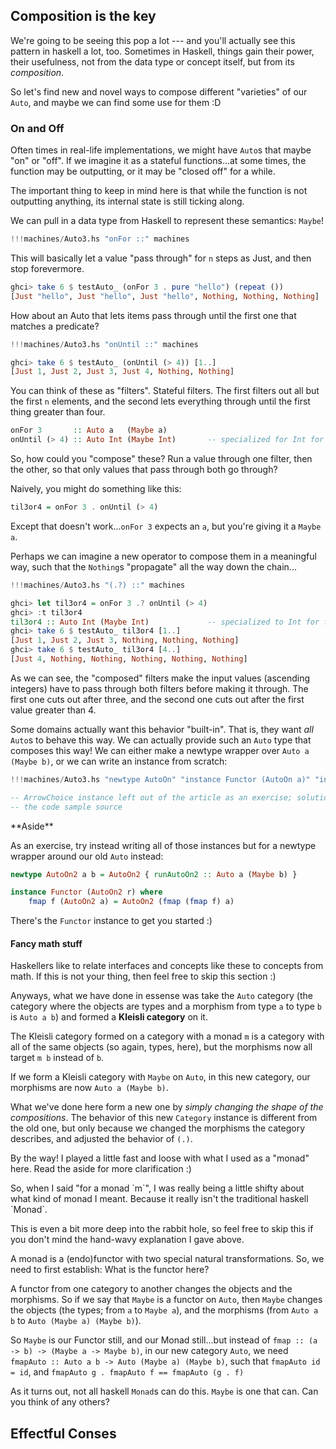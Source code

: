 
Composition is the key
----------------------

We're going to be seeing this pop a lot --- and you'll actually see this
pattern in haskell a lot, too.  Sometimes in Haskell, things gain their power,
their usefulness, not from the data type or concept itself, but from its
*composition*.

So let's find new and novel ways to compose different "varieties" of our
`Auto`, and maybe we can find some use for them :D

### On and Off

Often times in real-life implementations, we might have `Auto`s that maybe
"on" or "off".  If we imagine it as a stateful functions...at some times, the
function may be outputting, or it may be "closed off" for a while.

The important thing to keep in mind here is that while the function is not
outputting anything, its internal state is still ticking along.

We can pull in a data type from Haskell to represent these semantics: `Maybe`!

~~~haskell
!!!machines/Auto3.hs "onFor ::" machines
~~~

This will basically let a value "pass through" for `n` steps as Just, and then
stop forevermore.

~~~haskell
ghci> take 6 $ testAuto_ (onFor 3 . pure "hello") (repeat ())
[Just "hello", Just "hello", Just "hello", Nothing, Nothing, Nothing]
~~~

How about an Auto that lets items pass through until the first one that
matches a predicate?

~~~haskell
!!!machines/Auto3.hs "onUntil ::" machines
~~~

~~~haskell
ghci> take 6 $ testAuto_ (onUntil (> 4)) [1..]
[Just 1, Just 2, Just 3, Just 4, Nothing, Nothing]
~~~

You can think of these as "filters".  Stateful filters.  The first filters out
all but the first `n` elements, and the second lets everything through until
the first thing greater than four.

~~~haskell
onFor 3       :: Auto a   (Maybe a)
onUntil (> 4) :: Auto Int (Maybe Int)       -- specialized for Int for fun
~~~

So, how could you "compose" these?  Run a value through one filter, then the
other, so that only values that pass through both go through?

Naively, you might do something like this:

~~~haskell
til3or4 = onFor 3 . onUntil (> 4)
~~~

Except that doesn't work...`onFor 3` expects an `a`, but you're giving it a
`Maybe a`.

Perhaps we can imagine a new operator to compose them in a meaningful way,
such that the `Nothing`s "propagate" all the way down the chain...


~~~haskell
!!!machines/Auto3.hs "(.?) ::" machines
~~~

~~~haskell
ghci> let til3or4 = onFor 3 .? onUntil (> 4)
ghci> :t til3or4
til3or4 :: Auto Int (Maybe Int)             -- specialized to Int for fun
ghci> take 6 $ testAuto_ til3or4 [1..]
[Just 1, Just 2, Just 3, Nothing, Nothing, Nothing]
ghci> take 6 $ testAuto_ til3or4 [4..]
[Just 4, Nothing, Nothing, Nothing, Nothing, Nothing]
~~~

As we can see, the "composed" filters make the input values (ascending
integers) have to pass through both filters before making it through.  The
first one cuts out after three, and the second one cuts out after the first
value greater than 4.

Some domains actually want this behavior "built-in".  That is, they want *all*
`Auto`s to behave this way.  We can actually provide such an `Auto` type that
composes this way!  We can either make a newtype wrapper over
`Auto a (Maybe b)`, or we can write an instance from scratch:

~~~haskell
!!!machines/Auto3.hs "newtype AutoOn" "instance Functor (AutoOn a)" "instance Category AutoOn" "instance Arrow AutoOn" machines

-- ArrowChoice instance left out of the article as an exercise; solution is in
-- the code sample source
~~~

<div class="note">
**Aside**

As an exercise, try instead writing all of those instances but for a newtype
wrapper around our old `Auto` instead:

~~~haskell
newtype AutoOn2 a b = AutoOn2 { runAutoOn2 :: Auto a (Maybe b) }

instance Functor (AutoOn2 r) where
    fmap f (AutoOn2 a) = AutoOn2 (fmap (fmap f) a)
~~~

There's the `Functor` instance to get you started :)
</div>

#### Fancy math stuff

Haskellers like to relate interfaces and concepts like these to concepts from
math.  If this is not your thing, then feel free to skip this section :)

Anyways, what we have done in essense was take the `Auto` category (the
category where the objects are types and a morphism from type `a` to type `b`
is `Auto a b`) and formed a **Kleisli category** on it.

The Kleisli category formed on a category with a monad `m` is a category with
all of the same objects (so again, types, here), but the morphisms now all
target `m b` instead of `b`.

If we form a Kleisli category with `Maybe` on `Auto`, in this new category,
our morphisms are now `Auto a (Maybe b)`.

What we've done here form a new one by *simply changing the shape of the
compositions*.  The behavior of this new `Category` instance is different from
the old one, but only because we changed the morphisms the category describes,
and adjusted the behavior of `(.)`.

By the way!  I played a little fast and loose with what I used as a "monad"
here.  Read the aside for more clarification :)

<div class="note">
So, when I said "for a monad `m`", I was really being a little shifty about
what kind of monad I meant.  Because it really isn't the traditional haskell
`Monad`.

This is even a bit more deep into the rabbit hole, so feel free to skip this
if you don't mind the hand-wavy explanation I gave above.

A monad is a (endo)functor with two special natural transformations.  So, we
need to first establish: What is the functor here?

A functor from one category to another changes the objects and the morphisms.
So if we say that `Maybe` is a functor on `Auto`, then `Maybe` changes the
objects (the types; from `a` to `Maybe a`), and the morphisms (from `Auto a b`
to `Auto (Maybe a) (Maybe b)`).

So `Maybe` is our Functor still, and our Monad still...but instead of
`fmap :: (a -> b) -> (Maybe a -> Maybe b)`, in our new category `Auto`, we
need `fmapAuto :: Auto a b -> Auto (Maybe a) (Maybe b)`, such that `fmapAuto
id = id`, and `fmapAuto g . fmapAuto f == fmapAuto (g . f)`

As it turns out, not all haskell `Monad`s can do this.  `Maybe` is one that
can.  Can you think of any others?
</div>

Effectful Conses
----------------









<!-- We saw earlier --- sure, `Auto` is nice.  But when we define composition, we -->
<!-- changed the game up a lot.  Sure, `Maybe` is nice, but when we learn how to -->
<!-- compose `a -> Maybe b` functions, everything is changed.  `IO` as a data type -->
<!-- is a great idea.  But the ability to compose `a -> IO b`'s was what changed -->
<!-- the world.[^changedworld] -->

<!-- [^changedworld]: We're still waiting on this one, admittedly :) -->

<!-- If you've been using Haskell for even a little amount of time, you might -->
<!-- notice that often, the same "type" can be composed in different ways. -->

<!-- For example, how can you compose a function that returns `IO (Maybe b)`? -->

<!-- Well, you can imagine composing `Maybe a -> IO (Maybe b)`'s, which is what -->
<!-- `IO`'s `Monad` instance gives you.  Or, you can imagine composing `a -> IO -->
<!-- (Maybe b)`'s. -->




<!-- When -->
<!-- the composition operator is from a typeclass, we can use newt -->

<!-- Thanks to [abstractions like Functor, Monad, and Applicative][ode], we are -->
<!-- able to compose and manipulate "effectful functions".  It can be argued that -->
<!-- this ability (of composition and modification) really makes effects something -->
<!-- we can meaningfully work with in Haskell, and gives them their richness. -->

<!-- [ode]: http://blog.jle.im/entry/inside-my-world-ode-to-functor-and-monad -->

<!-- Indeed, many problems in Haskell can be solved not by asking, "how should my -->
<!-- function behave?", but "how should my functions *compose*"?  Indeed, the power -->
<!-- of `Maybe` is often revealed only in meaningful compositions of `a -> Maybe -->
<!-- b`'s. -->

<!-- Well hey, if `a -> Maybe b` is useful...hey, remember that we *are* in a -->
<!-- series about `Auto`, which is like "a generalization of `(->)`" in a way. -->
<!-- Let's see how we could compose `Auto a (Maybe b)` :D -->

<!-- Inhibition -->
<!-- ---------- -->

<!-- So, with -->

<!-- One of the most fascinating parts of Haskell is the mechanisms by which we -->
<!-- take ordinary functions and manipulate them into representing "effects". -->
<!-- Things like IO actions, stateful transitions, logging, failure, error -->
<!-- propagation.  Overall, they provide us with a much richer toolset for -->
<!-- describing functions and function composition. -->

<!-- The "magic", however, is in the *composition* of these functions.  And their -->
<!-- modification, combination, etc. with respect to these effects.  Haskell's -->
<!-- category-theory inspired abstractions give us a way to work with "effectful" -->
<!-- functions in a way that respect and preserve their semantic meaning. -->

<!-- For example, a commonly cited effect is "the ability to do IO".  In Haskell, -->
<!-- nothing does IO.  Instead, you have a data structure (no different than any -->
<!-- ADT you could cook up yourself) that represents computer instructions. -->

<!-- ~~~haskell -->
<!-- getLine  :: IO String -->
<!-- putStrLn :: String -> IO () -->
<!-- ~~~ -->

<!-- `getLine` is just a normal data structure, and so is `putStrLn`. -->

<!-- However, with Functor, Applicative, and Monad, we have the ability to "treat -->
<!-- an `IO String` like a `String`", and abstract away the effect.  If we wanted -->
<!-- to `getLength`, an IO action that gets input and returns the length, we can -->
<!-- use `fmap`: -->

<!-- ~~~haskell -->
<!-- getLength :: IO Int -->
<!-- getLength = fmap length getLine -->
<!-- ~~~ -->

<!-- If we wanted to put the string that we just retrieved, we can use `(=<<)`: -->

<!-- ~~~haskell -->
<!-- echo :: IO () -->
<!-- echo = putStrLn =<< getLine -->
<!-- ~~~ -->
